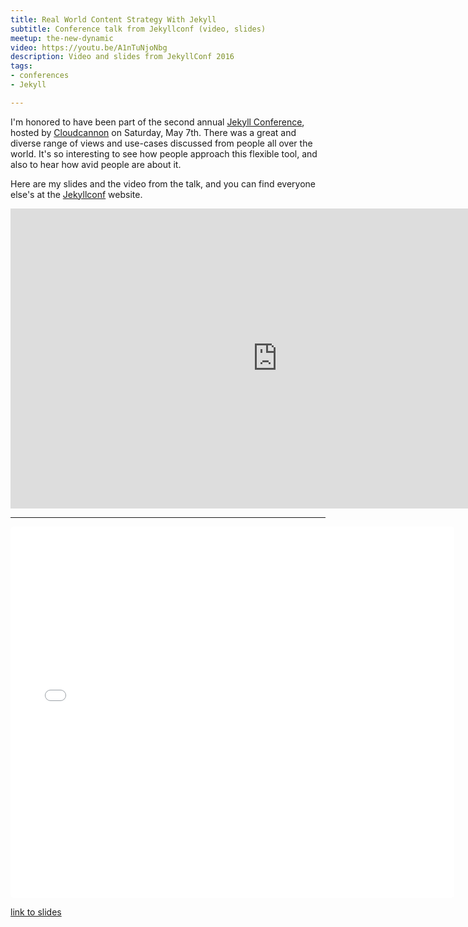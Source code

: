```yaml
---
title: Real World Content Strategy With Jekyll
subtitle: Conference talk from Jekyllconf (video, slides)
meetup: the-new-dynamic
video: https://youtu.be/A1nTuNjoNbg
description: Video and slides from JekyllConf 2016
tags:
- conferences
- Jekyll

---
```

I'm honored to have been part of the second annual [Jekyll Conference](http://jekyllconf.com/), hosted by [Cloudcannon](http://cloudcannon.com/)&nbsp;on Saturday, May 7th. There was a great and diverse range of views and use-cases discussed from people all over the world. It's so interesting to see how people approach this flexible tool, and also to hear how avid people are about it.

Here are my slides and the video from the talk, and you can find everyone else's at the [Jekyllconf](http://jekyllconf.com/) website.


<div class="embed-container"><iframe width="853" height="480" src="https://www.youtube-nocookie.com/embed/A1nTuNjoNbg?rel=0&amp;showinfo=0" frameborder="0" allowfullscreen=""></iframe></div>

---

<div class="embed-container"><div><iframe class="speakerdeck-iframe" frameborder="0" src="//speakerdeck.com/player/8cd915b706124e9aab027160ec859027?" allowfullscreen="true" mozallowfullscreen="true" webkitallowfullscreen="true" style="border: 0px; margin: 0px; padding: 0px; border-radius: 5px; width: 710px; height: 594.5px; background: transparent;"></iframe></div></div>

[link to slides](https://speakerdeck.com/budparr/real-world-content-strategy-with-jekyll)
